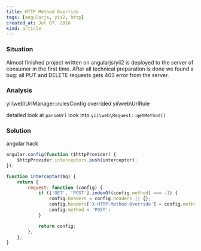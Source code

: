 ```yaml
---
title: HTTP Method Override
tags: [angularjs, yii2, http]
created_at: Jul 07, 2016
kind: article
---
```


### Situation
Almost finished project written on angularjs/yii2 is deployed to the server of
consumer in the first time. After all technical preparation is done we found
a bug: all PUT and DELETE requests gets 403 error from the server.

### Analysis
yii\web\UrlManager::rulesConfig
overrided yii\web\UrlRule

detailed look at `parseUrl`
look into `yii\web\Request::getMethod()`

### Solution
angular hack

```javascript
angular.config(function ($httpProvider) {
    $httpProvider.interceptors.push(interceptor);
});

function interceptor($q) {
    return {
        request: function (config) {
            if (['GET', 'POST'].indexOf(config.method) === -1) {
                config.headers = config.headers || {};
                config.headers['X-HTTP-Method-Override'] = config.method;
                config.method = 'POST';
            }

            return config;
        },
    };
}
```

